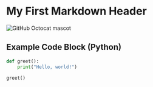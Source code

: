 # My First Markdown Header

![GitHub Octocat mascot](https://octodex.github.com/images/daftpunktocat-guy.gif)

## Example Code Block (Python)
```python
def greet():
    print("Hello, world!")

greet()
